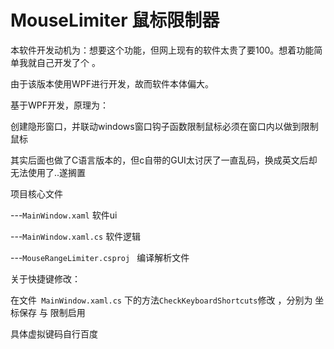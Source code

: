# MouseLimiter 鼠标限制器



本软件开发动机为：想要这个功能，但网上现有的软件太贵了要100。想着功能简单我就自己开发了个 。

由于该版本使用WPF进行开发，故而软件本体偏大。

基于WPF开发，原理为：

创建隐形窗口，并联动windows窗口钩子函数限制鼠标必须在窗口内以做到限制鼠标

其实后面也做了C语言版本的，但c自带的GUI太讨厌了一直乱码，换成英文后却无法使用了..遂搁置



项目核心文件

---`MainWindow.xaml`  软件ui

---`MainWindow.xaml.cs`  软件逻辑

---`MouseRangeLimiter.csproj ` 编译解析文件



关于快捷键修改：

在文件` MainWindow.xaml.cs` 下的方法`CheckKeyboardShortcuts`修改 ，分别为 坐标保存 与 限制启用

具体虚拟键码自行百度
